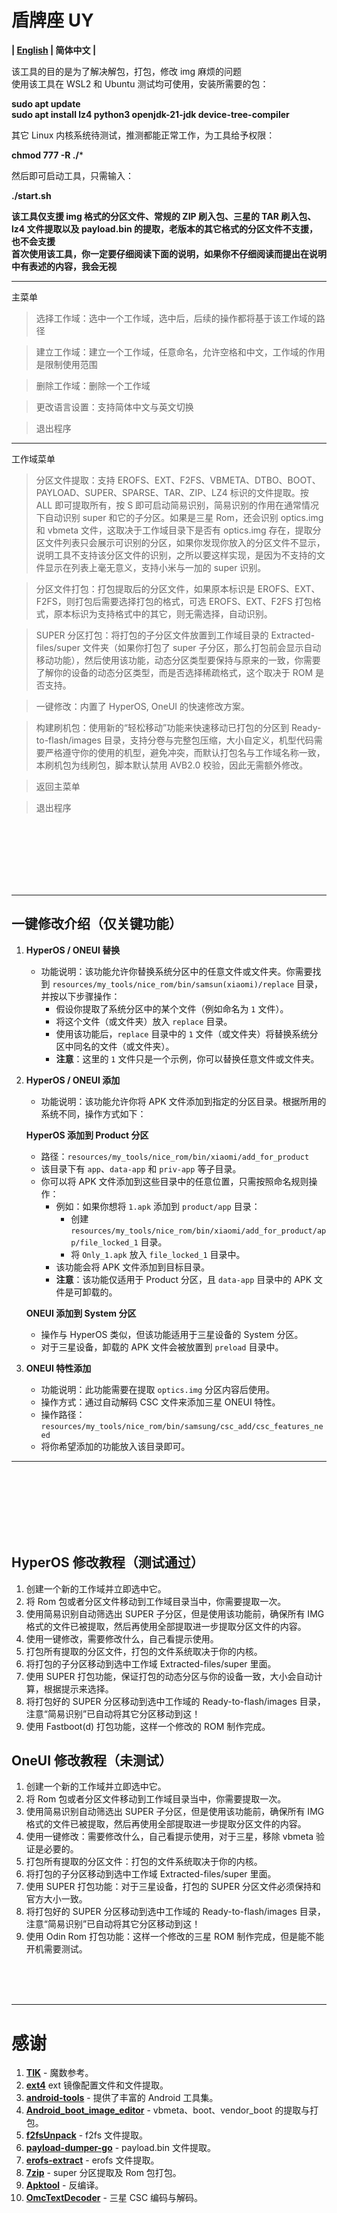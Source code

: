 # 盾牌座 UY 
**| [English](README_EN.md) | 简体中文 |**

该工具的目的是为了解决解包，打包，修改 img 麻烦的问题\
使用该工具在 WSL2 和 Ubuntu 测试均可使用，安装所需要的包：

**sudo apt update** \
**sudo apt install lz4 python3 openjdk-21-jdk device-tree-compiler**


其它 Linux 内核系统待测试，推测都能正常工作，为工具给予权限：

**chmod 777 -R ./***

然后即可启动工具，只需输入：

**./start.sh**

**该工具仅支援 img 格式的分区文件、常规的 ZIP 刷入包、三星的 TAR 刷入包、lz4 文件提取以及 payload.bin 的提取，老版本的其它格式的分区文件不支援，也不会支援\
首次使用该工具，你一定要仔细阅读下面的说明，如果你不仔细阅读而提出在说明中有表述的内容，我会无视**

----

主菜单

> 选择工作域：选中一个工作域，选中后，后续的操作都将基于该工作域的路径

>建立工作域：建立一个工作域，任意命名，允许空格和中文，工作域的作用是限制使用范围

> 删除工作域：删除一个工作域

> 更改语言设置：支持简体中文与英文切换

> 退出程序

----

工作域菜单

> 分区文件提取：支持 EROFS、EXT、F2FS、VBMETA、DTBO、BOOT、PAYLOAD、SUPER、SPARSE、TAR、ZIP、LZ4 标识的文件提取。按 ALL 即可提取所有，按 S 即可启动简易识别，简易识别的作用在通常情况下自动识别 super 和它的子分区。如果是三星 Rom，还会识别 optics.img 和 vbmeta 文件，这取决于工作域目录下是否有 optics.img 存在，提取分区文件列表只会展示可识别的分区，如果你发现你放入的分区文件不显示，说明工具不支持该分区文件的识别，之所以要这样实现，是因为不支持的文件显示在列表上毫无意义，支持小米与一加的 super 识别。

> 分区文件打包：打包提取后的分区文件，如果原本标识是 EROFS、EXT、F2FS，则打包后需要选择打包的格式，可选 EROFS、EXT、F2FS 打包格式，原本标识为支持格式中的其它，则无需选择，自动识别。

> SUPER 分区打包：将打包的子分区文件放置到工作域目录的 Extracted-files/super 文件夹（如果你打包了 super 子分区，那么打包前会显示自动移动功能），然后使用该功能，动态分区类型要保持与原来的一致，你需要了解你的设备的动态分区类型，而是否选择稀疏格式，这个取决于 ROM 是否支持。

> 一键修改：内置了 HyperOS, OneUI 的快速修改方案。

> 构建刷机包：使用新的“轻松移动”功能来快速移动已打包的分区到 Ready-to-flash/images 目录，支持分卷与完整包压缩，大小自定义，机型代码需要严格遵守你的使用的机型，避免冲突，而默认打包名与工作域名称一致，本刷机包为线刷包，脚本默认禁用 AVB2.0 校验，因此无需额外修改。

> 返回主菜单

> 退出程序

<br>
<br>
<br>
<br>
<br>
<br>

---

## 一键修改介绍（仅关键功能）

1. **HyperOS / ONEUI 替换**  
   - 功能说明：该功能允许你替换系统分区中的任意文件或文件夹。你需要找到 `resources/my_tools/nice_rom/bin/samsun(xiaomi)/replace` 目录，并按以下步骤操作：
     - 假设你提取了系统分区中的某个文件（例如命名为 `1` 文件）。
     - 将这个文件（或文件夹）放入 `replace` 目录。
     - 使用该功能后，`replace` 目录中的 `1` 文件（或文件夹）将替换系统分区中同名的文件（或文件夹）。
     - **注意**：这里的 `1` 文件只是一个示例，你可以替换任意文件或文件夹。

2. **HyperOS / ONEUI 添加**  
   - 功能说明：该功能允许你将 APK 文件添加到指定的分区目录。根据所用的系统不同，操作方式如下：
   
   **HyperOS 添加到 Product 分区**  
   - 路径：`resources/my_tools/nice_rom/bin/xiaomi/add_for_product`
   - 该目录下有 `app`、`data-app` 和 `priv-app` 等子目录。
   - 你可以将 APK 文件添加到这些目录中的任意位置，只需按照命名规则操作：
     - 例如：如果你想将 `1.apk` 添加到 `product/app` 目录：
       - 创建 `resources/my_tools/nice_rom/bin/xiaomi/add_for_product/app/file_locked_1` 目录。
       - 将 `Only_1.apk` 放入 `file_locked_1` 目录中。
     - 该功能会将 APK 文件添加到目标目录。
     - **注意**：该功能仅适用于 Product 分区，且 `data-app` 目录中的 APK 文件是可卸载的。

   **ONEUI 添加到 System 分区**  
   - 操作与 HyperOS 类似，但该功能适用于三星设备的 System 分区。
   - 对于三星设备，卸载的 APK 文件会被放置到 `preload` 目录中。

3. **ONEUI 特性添加**  
   - 功能说明：此功能需要在提取 `optics.img` 分区内容后使用。
   - 操作方式：通过自动解码 CSC 文件来添加三星 ONEUI 特性。
   - 操作路径：`resources/my_tools/nice_rom/bin/samsung/csc_add/csc_features_need`
   - 将你希望添加的功能放入该目录即可。

---

<br>
<br>
<br>
<br>
<br>
<br>

## HyperOS 修改教程（测试通过）
1. 创建一个新的工作域并立即选中它。
2. 将 Rom 包或者分区文件移动到工作域目录当中，你需要提取一次。
3. 使用简易识别自动筛选出 SUPER 子分区，但是使用该功能前，确保所有 IMG 格式的文件已被提取，然后再使用全部提取进一步提取分区文件的内容。
4. 使用一键修改，需要修改什么，自己看提示使用。
5. 打包所有提取的分区文件，打包的文件系统取决于你的内核。
6. 将打包的子分区移动到选中工作域 Extracted-files/super 里面。
7. 使用 SUPER 打包功能，保证打包的动态分区与你的设备一致，大小会自动计算，根据提示来选择。
8. 将打包好的 SUPER 分区移动到选中工作域的 Ready-to-flash/images 目录，注意“简易识别”已自动将其它分区移动到这！
9. 使用 Fastboot(d) 打包功能，这样一个修改的 ROM 制作完成。

## OneUI 修改教程（未测试）
1. 创建一个新的工作域并立即选中它。
2. 将 Rom 包或者分区文件移动到工作域目录当中，你需要提取一次。
3. 使用简易识别自动筛选出 SUPER 子分区，但是使用该功能前，确保所有 IMG 格式的文件已被提取，然后再使用全部提取进一步提取分区文件的内容。
4. 使用一键修改：需要修改什么，自己看提示使用，对于三星，移除 vbmeta 验证是必要的。
5. 打包所有提取的分区文件：打包的文件系统取决于你的内核。
6. 将打包的子分区移动到选中工作域 Extracted-files/super 里面。
7. 使用 SUPER 打包功能：对于三星设备，打包的 SUPER 分区文件必须保持和官方大小一致。
8. 将打包好的 SUPER 分区移动到选中工作域的 Ready-to-flash/images 目录，注意“简易识别”已自动将其它分区移动到这！
9. 使用 Odin Rom 打包功能：这样一个修改的三星 ROM 制作完成，但是能不能开机需要测试。

<br><br><br>

---

# 感谢 

1. [**TIK**](https://github.com/ColdWindScholar/TIK) - 魔数参考。
2. [**ext4**](https://github.com/cubinator/ext4) ext 镜像配置文件和文件提取。
3. [**android-tools**](https://github.com/nmeum/android-tools) - 提供了丰富的 Android 工具集。
4. [**Android_boot_image_editor**](https://github.com/cfig/Android_boot_image_editor) - vbmeta、boot、vendor_boot 的提取与打包。
5. [**f2fsUnpack**](https://github.com/thka2016/f2fsUnpack) - f2fs 文件提取。
6. [**payload-dumper-go**](https://github.com/ssut/payload-dumper-go) - payload.bin 文件提取。
7. [**erofs-extract**](https://github.com/sekaiacg/erofs-utils) - erofs 文件提取。
8. [**7zip**](https://github.com/ip7z/7zip/releases) - super 分区提取及 Rom 包打包。
9. [**Apktool**](https://github.com/iBotPeaches/Apktool) - 反编译。
10. [**OmcTextDecoder**](https://github.com/fei-ke/OmcTextDecoder) - 三星 CSC 编码与解码。
